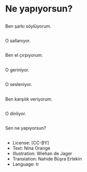 # Ne yapıyorsun?

##
Ben şarkı söylüyorum.

##
O sallanıyor.

##
Ben el çırpıyorum.

##
O geriniyor.

##
O sesleniyor.

##
Ben karşılık veriyorum.

##
O dinliyor.

##
Sen ne yapıyorsun?

##
* License: [CC-BY]
* Text: Nina Orange
* Illustration: Wiehan de Jager
* Translation: Nahide Büşra Ertekin
* Language: tr
